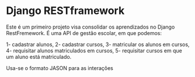 # Django RESTframework

Este é um primeiro projeto visa consolidar os aprendizados no Django RestFremework.
É uma API de gestão escolar, em que podemos:

1- cadastrar alunos,
2- cadastrar cursos,
3- matricular os alunos em cursos,
4- requisitar alunos matriculados em cursos,
5- requisitar cursos em que um aluno está matriculado.

Usa-se o formato JASON para as interações
